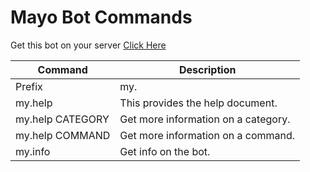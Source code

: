# Mayo Bot Commands
 
Get this bot on your server [Click Here](https://discord.com/oauth2/authorize?client_id=786472260931813386&permissions=8&scope=bot)

| Command | Description |
| ------ | ------ |
| Prefix | my. |
| my.help | This provides the help document. |
| my.help CATEGORY | Get more information on a category. |
| my.help COMMAND | Get more information on a command. |
| my.info | Get info on the bot. |
